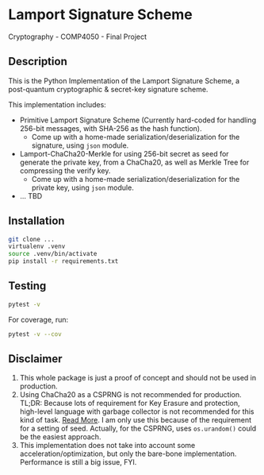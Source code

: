 # Lamport Signature Scheme 

Cryptography - COMP4050 - Final Project 

## Description 

This is the Python Implementation of the Lamport Signature Scheme, a post-quantum cryptographic & secret-key signature scheme. 

This implementation includes: 

+ Primitive Lamport Signature Scheme (Currently hard-coded for handling 256-bit messages, with SHA-256 as the hash function). 
  + Come up with a home-made serialization/deserialization for the signature, using `json` module.
+ Lamport-ChaCha20-Merkle for using 256-bit secret as seed for generate the private key, from a ChaCha20, as well as Merkle Tree for compressing the verify key.
  + Come up with a home-made serialization/deserialization for the private key, using `json` module.
+ ... TBD

## Installation

```bash
git clone ... 
virtualenv .venv
source .venv/bin/activate
pip install -r requirements.txt
``` 

## Testing 

```bash
pytest -v
```

For coverage, run: 

```bash
pytest -v --cov
```

## Disclaimer

1. This whole package is just a proof of concept and should not be used in production. 
2. Using ChaCha20 as a CSPRNG is not recommended for production. TL;DR: Because lots of requirement for Key Erasure and protection, high-level language with garbage collector is not recommended for this kind of task. [Read More](https://www.bentasker.co.uk/posts/blog/software-development/689-writing-a-chacha20-based-csprng.html). I am only use this because of the requirement for a setting of seed. Actually, for the CSPRNG, uses `os.urandom()` could be the easiest approach.
3. This implementation does not take into account some acceleration/optimization, but only the bare-bone implementation. Performance is still a big issue, FYI.